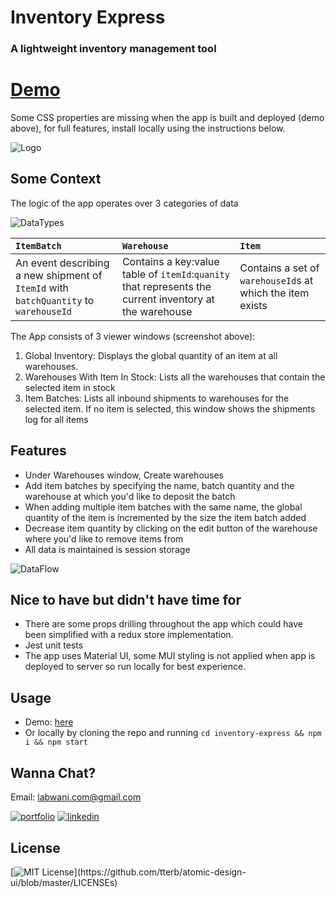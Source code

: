 # Inventory Express

### A lightweight inventory management tool
# [Demo](https://main.d3bjqfdm8plgib.amplifyapp.com/)

Some CSS properties are missing when the app is built and deployed (demo above), for full features, install locally using the instructions below.

![Logo](https://inventory-express.s3.us-east-2.amazonaws.com/Screen+Shot+2022-01-22+at+5.56.34+PM.png)





## Some Context

The logic of the app operates over 3 categories of data

![DataTypes](https://inventory-express.s3.us-east-2.amazonaws.com/Screen+Shot+2022-01-22+at+6.40.11+PM.png)


| `ItemBatch`|    `Warehouse`              |      `Item`                 |
| :-------- | :------------------------- | :------------------------- |
| An event describing a new shipment of `ItemId` with `batchQuantity` to `warehouseId` | Contains a key:value table of `itemId`:`quanity` that represents the current inventory at the warehouse  |  Contains a set of `warehouseId`s at which the item exists |

The App consists of 3 viewer windows (screenshot above):
1. Global Inventory: Displays the global quantity of an item at all warehouses. 
2. Warehouses With Item In Stock: Lists all the warehouses that contain the selected item in stock
3. Item Batches: Lists all inbound shipments to warehouses for the selected item. 
   If no item is selected, this window shows the shipments log for all items


## Features

* Under Warehouses window, Create warehouses
* Add item batches by specifying the name, batch quantity and the warehouse at which you'd like to deposit the batch
* When adding multiple item batches with the same name, the global quantity of the item is incremented by the size the item batch added
* Decrease item quantity by clicking on the edit button of the warehouse where you'd like to remove items from
* All data is maintained is session storage

![DataFlow](https://inventory-express.s3.us-east-2.amazonaws.com/Screen+Shot+2022-01-22+at+6.45.57+PM.png)


## Nice to have but didn't have time for

* There are some props drilling throughout the app which could have been simplified with a redux store implementation.
* Jest unit tests
* The app uses Material UI, some MUI styling is not applied when app is deployed to server so run locally for best experience.



## Usage

* Demo: [here](https://main.d3bjqfdm8plgib.amplifyapp.com/)
* Or locally by cloning the repo and running `cd inventory-express && npm i && npm start`



## Wanna Chat?

Email: labwani.com@gmail.com

[![portfolio](https://img.shields.io/badge/my_portfolio-000?style=for-the-badge&logo=ko-fi&logoColor=white)](https://www.labwani.com/)
[![linkedin](https://img.shields.io/badge/linkedin-0A66C2?style=for-the-badge&logo=linkedin&logoColor=white)](https://www.linkedin.com/in/abdulnaser-allabwani/)

## License

[![MIT License](https://img.shields.io/apm/l/atomic-design-ui.svg?)](https://github.com/tterb/atomic-design-ui/blob/master/LICENSEs)
